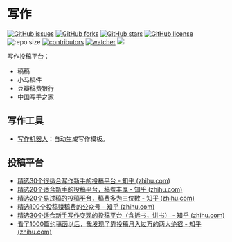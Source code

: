# 写作

[![GitHub issues](https://img.shields.io/github/issues/xinetzone/write)](https://github.com/xinetzone/write/issues) [![GitHub forks](https://img.shields.io/github/forks/xinetzone/write)](https://github.com/xinetzone/write/network) [![GitHub stars](https://img.shields.io/github/stars/xinetzone/write)](https://github.com/xinetzone/write/stargazers) [![GitHub license](https://img.shields.io/github/license/xinetzone/write)](https://github.com/xinetzone/write/blob/main/LICENSE)  ![repo size](https://img.shields.io/github/repo-size/xinetzone/write.svg) [![contributors](https://img.shields.io/github/contributors/xinetzone/write.svg)](https://github.com/xinetzone/write/graphs/contributors) [![watcher](https://img.shields.io/github/watchers/xinetzone/write.svg)](https://github.com/xinetzone/write/watchers) ![](https://github.com/xinetzone/write/actions/workflows/docs.yml/badge.svg)

写作投稿平台：

- 稿稿
- 小马稿件
- 豆瓣稿费银行
- 中国写手之家

## 写作工具

- [写作机器人](https://www.giiso.com/)：自动生成写作模板。

## 投稿平台

- [精选30个很适合写作新手的投稿平台 - 知乎 (zhihu.com)](https://zhuanlan.zhihu.com/p/113680661)
- [精选20个适合新手的投稿平台，稿费丰厚 - 知乎 (zhihu.com)](https://zhuanlan.zhihu.com/p/392797118)
- [精选20个易过稿的投稿平台，稿费多为三位数 - 知乎 (zhihu.com)](https://zhuanlan.zhihu.com/p/209940652)
- [精选100个投稿赚稿费的公众号 - 知乎 (zhihu.com)](https://zhuanlan.zhihu.com/p/140435235)
- [精选30个适合新手写作变现的投稿平台（含拆书，讲书） - 知乎 (zhihu.com)](https://zhuanlan.zhihu.com/p/357912332)
- [看了1000篇约稿函以后，我发现了靠投稿月入过万的两大绝招 - 知乎 (zhihu.com)](https://zhuanlan.zhihu.com/p/51076857)
